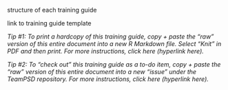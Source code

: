 structure of each training guide

link to training guide template

*Tip #1: To print a hardcopy of this training guide, copy + paste the “raw” version of this entire document into a new R Markdown file. Select “Knit” in PDF and then print. For more instructions, click here (hyperlink here).*

*Tip #2: To “check out” this training guide as a to-do item, copy + paste the “raw” version of this entire document into a new “issue” under the TeamPSD repository. For more instructions, click here (hyperlink here).*

